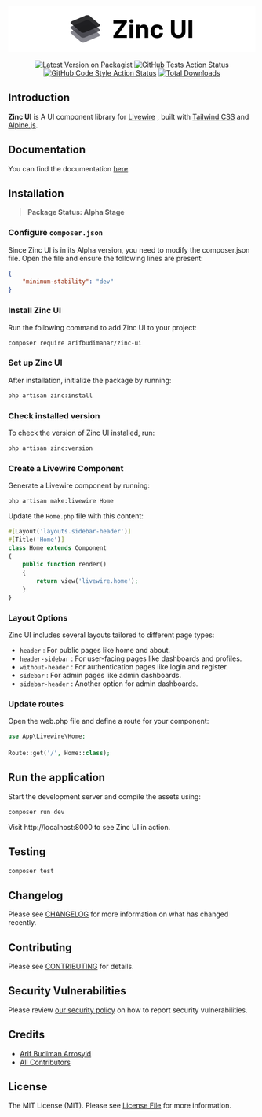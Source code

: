 <p align="center">
    <picture>
        <source srcset="/art/logo-light.svg" media="(prefers-color-scheme: light)">
        <source srcset="/art/logo-dark.svg" media="(prefers-color-scheme: dark)">
        <img src="/art/logo-light.svg" alt="Logo Zinc UI">
    </picture>
</p>

<p align="center">
    <a href="https://packagist.org/packages/arifbudimanar/zinc-ui"><img src="https://img.shields.io/packagist/v/arifbudimanar/zinc-ui.svg?style=flat-square" alt="Latest Version on Packagist"></a>
    <a href="https://packagist.org/packages/arifbudimanar/zinc-ui"><img src="https://img.shields.io/github/actions/workflow/status/arifbudimanar/zinc-ui/run-tests.yml?branch=main&label=tests&style=flat-square" alt="GitHub Tests Action Status"></a>
    <a href="https://packagist.org/packages/arifbudimanar/zinc-ui"><img src="https://img.shields.io/github/actions/workflow/status/arifbudimanar/zinc-ui/fix-php-code-style-issues.yml?branch=main&label=code%20style&style=flat-square" alt="GitHub Code Style Action Status"></a>
    <a href="https://packagist.org/packages/arifbudimanar/zinc-ui"><img src="https://img.shields.io/packagist/dt/arifbudimanar/zinc-ui.svg?style=flat-square" alt="Total Downloads"></a>
</p>

## Introduction

**Zinc UI** is A UI component library for [Livewire](https://livewire.laravel.com/) , built with [Tailwind CSS](https://tailwindcss.com/) and [Alpine.js](https://alpinejs.dev/).

## Documentation

You can find the documentation [here](https://zinc.arifcode.dev/).

## Installation

> **Package Status: Alpha Stage**

### Configure `composer.json`

Since Zinc UI is in its Alpha version, you need to modify the composer.json file. Open the file and ensure the following lines are present:

```json
{
    "minimum-stability": "dev"
}
```

### Install Zinc UI

Run the following command to add Zinc UI to your project:

```sh
composer require arifbudimanar/zinc-ui
```

### Set up Zinc UI

After installation, initialize the package by running:

```sh
php artisan zinc:install
```

<!-- ### Publishing components (optional)

If you want to customize the components, you can publish them using this command:

```sh
php artisan zinc:publish
``` -->

### Check installed version

To check the version of Zinc UI installed, run:

```sh
php artisan zinc:version
```

### Create a Livewire Component

Generate a Livewire component by running:

```sh
php artisan make:livewire Home
```

Update the `Home.php` file with this content:

```php
#[Layout('layouts.sidebar-header')]
#[Title('Home')]
class Home extends Component
{
    public function render()
    {
        return view('livewire.home');
    }
}
```

### Layout Options

Zinc UI includes several layouts tailored to different page types:

-   `header` : For public pages like home and about.
-   `header-sidebar` : For user-facing pages like dashboards and profiles.
-   `without-header` : For authentication pages like login and register.
-   `sidebar` : For admin pages like admin dashboards.
-   `sidebar-header` : Another option for admin dashboards.

### Update routes

Open the web.php file and define a route for your component:

```php
use App\Livewire\Home;

Route::get('/', Home::class);
```

## Run the application

Start the development server and compile the assets using:

```sh
composer run dev
```

Visit http://localhost:8000 to see Zinc UI in action.

## Testing

```sh
composer test
```

## Changelog

Please see [CHANGELOG](CHANGELOG.md) for more information on what has changed recently.

## Contributing

Please see [CONTRIBUTING](CONTRIBUTING.md) for details.

## Security Vulnerabilities

Please review [our security policy](../../security/policy) on how to report security vulnerabilities.

## Credits

-   [Arif Budiman Arrosyid](https://github.com/arifbudimanar)
-   [All Contributors](../../contributors)

## License

The MIT License (MIT). Please see [License File](LICENSE.md) for more information.
